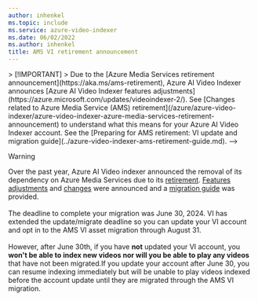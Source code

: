 ```yaml
---
author: inhenkel
ms.topic: include 
ms.service: azure-video-indexer
ms.date: 06/02/2022
ms.author: inhenkel
title: AMS VI retirement announcement
---
```


<!-->
> [!IMPORTANT]
> Due to the [Azure Media Services retirement announcement](https://aka.ms/ams-retirement), Azure AI Video Indexer announces [Azure AI Video Indexer features adjustments](https://azure.microsoft.com/updates/videoindexer-2/). See [Changes related to Azure Media Service (AMS) retirement](/azure/azure-video-indexer/azure-video-indexer-azure-media-services-retirement-announcement) to understand what this means for your Azure AI Video Indexer account. See the [Preparing for AMS retirement: VI update and migration guide](../azure-video-indexer-ams-retirement-guide.md). -->

> [!WARNING]
> Over the past year, Azure AI Video indexer announced the removal of its dependency on Azure Media Services due to its [retirement](https://aka.ms/ams-retirement). [Features adjustments](https://azure.microsoft.com/updates/videoindexer-2/) and [changes](/azure/azure-video-indexer/azure-video-indexer-azure-media-services-retirement-announcement) were announced and a [migration guide](../azure-video-indexer-ams-retirement-guide.md) was provided.<br/><br/>
> The deadline to complete your migration was June 30, 2024. VI has extended the update/migrate deadline so you can update your VI account and opt in to the AMS VI asset migration through August 31.<br/><br/>
> However, after June 30th, if you have **not** updated your VI account, you **won't be able to index new videos nor will you be able to play any videos** that have not been migrated.If you update your account after June 30, you can resume indexing immediately but will be unable to play videos indexed before the account update until they are migrated through the AMS VI migration.
